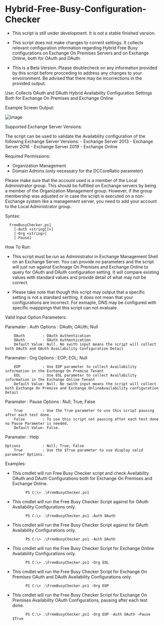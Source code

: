 # Hybrid-Free-Busy-Configuration-Checker


- This script is still under development. It is not a stable finished version.

- This script does not make changes to corrent settings. It collects relevant configuration information regarding Hybrid Free Busy configurations on Exchange On Premises Servers and on Exchange Online, both for OAuth and DAuth.

- This is a Beta Version. Please doublecheck on any information provided by this script before procceding to address any changes to your envoironment. Be advised that there may be incorrections in the provided output.





Use: Collects OAuth and DAuth Hybrid Availability Configuration Settings Both for Exchange On Premises and Exchange Online  


Example Screen Output:

![image](https://user-images.githubusercontent.com/3670637/215355627-ee99b28d-1753-4461-8cef-969340cbc7a3.png)



Supported Exchange Server Versions:

The script can be used to validate the Availability configuration of the following Exchange Server Versions: - Exchange Server 2013 - Exchange Server 2016 - Exchange Server 2019 - Exchange Online



Required Permissions:

- Organization Management
- Domain Admins (only necessary for the DCCoreRatio parameter)


Please make sure that the account used is a member of the Local Administrator group. This should be fulfilled on Exchange servers by being a member of the Organization Management group. However, if the group membership was adjusted or in case the script is executed on a non-Exchange system like a management server, you need to add your account to the Local Administrator group. 

                
Syntax:

      FreeBusyChecker.ps1
        [-Auth <string[]>]
        [-Org <string>]
        [-Pause]
  
  
How To Run:

- This script must be run as Administrator in Exchange Management Shell on an Exchange Server. You can provide no parameters and the script will just run against Exchnage On Premises and Exchange Online to query for OAuth and DAuth configuration setting. It will compare existing values with standard values and provide detail of what may not be correct. 

- Please take note that though this script may output that a specific setting is not a standard sertting, it does not mean that your configurations are incorrect. For exmaple, DNS may be configured with specific mapppings that this script can not evaluate.



Valid Input Option Parameters:

  Paramater          : Auth
    Options          : DAuth; OAUth; Null
    
        DAuth        : DAuth Authentication
        OAuth        : OAuth Authentication
        Default Value: Null. No swith input means the script will collect both DAuth and OAuth Availability Configuration Detail


  Paramater          : Org
    Options          : EOP; EOL; Null
    
        EOP          : Use EOP parameter to collect Availability information in the Exchange On Premise Tenant
        EOL          : Use EOL parameter to collect Availability information in the Exchange Online Tenant
        Default Value: Null. No swith input means the script will collect both Exchange On Premise and Exchange OnlineAvailability configuration Detail


  Paramater          : Pause
    Options          : Null; True; False
    
        True         : Use the True parameter to use this script pausing after each test done.
        False        : To use this script not pausing after each test done no Pause Parameter is needed.
        Default Value: False.


  Paramater          : Help
  
    Options          : Null; True; False
        True         : Use the $True parameter to use display valid parameter Options.



Examples:


- This cmdlet will run Free Busy Checker script and check Availability OAuth and DAuth Configurations both for Exchange On Premises and Exchange Online.

            PS C:\> .\FreeBusyChecker.ps1

- This cmdlet will run the Free Busy Checker Script against for OAuth Availability Configurations only.

            PS C:\> .\FreeBusyChecker.ps1 -Auth OAuth

- This cmdlet will run the Free Busy Checker Script against for DAuth Availability Configurations only.

            PS C:\> .\FreeBusyChecker.ps1 -Auth DAuth

- This cmdlet will run the Free Busy Checker Script for Exchange Online Availability Configurations only.

            PS C:\> .\FreeBusyChecker.ps1 -Org EOL

- This cmdlet will run the Free Busy Checker Script for Exchange On Premises OAuth and DAuth Availability Configurations only.

            PS C:\> .\FreeBusyChecker.ps1 -Org EOP

- This cmdlet will run the Free Busy Checker Script for Exchange On Premises Availability OAuth Configurations, pausing after each test done.

            PS C:\> .\FreeBusyChecker.ps1 -Org EOP -Auth OAuth -Pause $True
